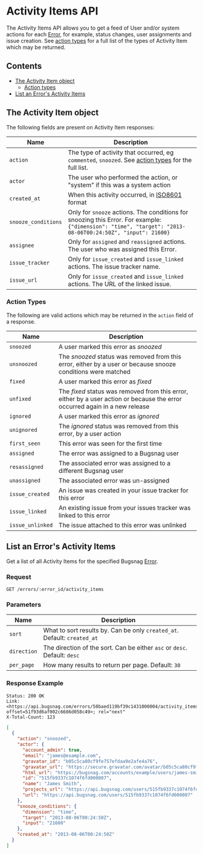 Activity Items API
==================

The Activity Items API allows you to get a feed of User and/or system actions for each [Error](error.md), for example,  status changes, user assignments and issue creation. See [action types](#action-types) for a full list of the types of Activity Item which may be returned.


Contents
--------
-   [The Activity Item object](#the-activity-item-object)
    -   [Action types](#action-types)
-   [List an Error's Activity Items](#list-an-error-s-activity-items)


The Activity Item object
------------------------

The following fields are present on Activity Item responses:

Name                | Description
------------------- | -----------
`action`            | The type of activity that occurred, eg `commented`, `snoozed`. See [action types](#action-types) for the full list.
`actor`             | The user who performed the action, or "system" if this was a system action
`created_at`        | When this activity occurred, in [ISO8601](http://en.wikipedia.org/wiki/ISO_8601) format
`snooze_conditions` | Only for `snooze` actions. The conditions for snoozing this Error. For example: `{"dimension": "time", "target": "2013-08-06T00:24:50Z", "input": 21600}`
`assignee`          | Only for `assigned` and `reassigned` actions. The user who was assigned this Error.
`issue_tracker`     | Only for `issue_created` and `issue_linked` actions. The issue tracker name.
`issue_url`         | Only for `issue_created` and `issue_linked` actions. The URL of the linked issue.


### Action Types

The following are valid actions which may be returned in the `action` field of a response.

Name             | Description
---------------- | -----------
`snoozed`        | A user marked this error as *snoozed*
`unsnoozed`      | The *snoozed* status was removed from this error, either by a user or because snooze conditions were matched
`fixed`          | A user marked this error as *fixed*
`unfixed`        | The *fixed* status was removed from this error, either by a user action or because the error occurred again in a new release
`ignored`        | A user marked this error as *ignored*
`unignored`      | The *ignored* status was removed from this error, by a user action
`first_seen`     | This error was seen for the first time
`assigned`       | The error was assigned to a Bugsnag user
`resassigned`    | The associated error was assigned to a different Bugsnag user
`unassigned`     | The associated error was un-assigned
`issue_created`  | An issue was created in your issue tracker for this error
`issue_linked`   | An existing issue from your issues tracker was linked to this error
`issue_unlinked` | The issue attached to this error was unlinked


List an Error's Activity Items
------------------------------

Get a list of all Activity Items for the specified Bugsnag [Error](errors.md).


### Request

```http
GET /errors/:error_id/activity_items
```


### Parameters

Name        | Description
----------- | -----------
`sort`      | What to sort results by. Can be only `created_at`. Default: `created_at`
`direction` | The direction of the sort. Can be either `asc` or `desc`. Default: `desc`
`per_page`  | How many results to return per page. Default: `30`


### Response Example

```http
Status: 200 OK
Link: <https://api.bugsnag.com/errors/50baed119bf39c1431000004/activity_items?offset=51f93d6af002c6686d058c49>; rel="next"
X-Total-Count: 123
```
```json
[
  {
    "action": "snoozed",
    "actor": {
      "account_admin": true,
      "email": "james@example.com",
      "gravatar_id": "b05c5ca80cf9fe757efdaa9e2afe4a76",
      "gravatar_url": "https://secure.gravatar.com/avatar/b05c5ca80cf9fe757efdaa9e2afe4a76",
      "html_url": "https://bugsnag.com/accounts/example/users/james-smith/edit",
      "id": "515fb9337c1074f6fd000007",
      "name": "James Smith",
      "projects_url": "https://api.bugsnag.com/users/515fb9337c1074f6fd000007/projects",
      "url": "https://api.bugsnag.com/users/515fb9337c1074f6fd000007"
    },
    "snooze_conditions": {
      "dimension": "time",
      "target": "2013-08-06T00:24:50Z",
      "input": "21600"
    },
    "created_at": "2013-08-06T00:24:50Z"
  }
]
```
